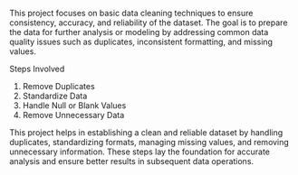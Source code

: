 
This project focuses on basic data cleaning techniques to ensure consistency, accuracy, and reliability of the dataset. The goal is to prepare the data for further analysis or modeling by addressing common data quality issues such as duplicates, inconsistent formatting, and missing values.

Steps Involved
1. Remove Duplicates
2. Standardize Data
3. Handle Null or Blank Values
4. Remove Unnecessary Data

This project helps in establishing a clean and reliable dataset by handling duplicates, standardizing formats, managing missing values, and removing unnecessary information. These steps lay the foundation for accurate analysis and ensure better results in subsequent data operations.

